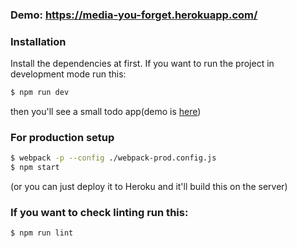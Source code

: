 ### Demo: https://media-you-forget.herokuapp.com/

### Installation


Install the dependencies at first.
If you want to run the project in development mode run this:

```sh
$ npm run dev
```
then you'll see a small todo app(demo is [here](https://react-heroku.herokuapp.com/))

### For production setup

```sh
$ webpack -p --config ./webpack-prod.config.js
$ npm start
```
(or you can just deploy it to Heroku and it'll build this on the server)

### If you want to check linting run this:

```sh
$ npm run lint
```